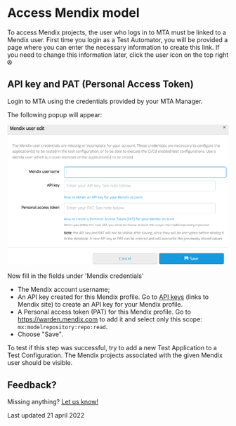 # Access Mendix model

To access Mendix projects, the user who logs in to MTA must be linked to a Mendix user.
First time you login as a Test Automator, you will be provided a page where you can enter the necessary information to create this link.
If you need to change this information later, click the user icon on the top right <svg role="img" viewBox="0 0 512 512" width="2%" height="2%" xmlns="http://www.w3.org/2000/svg"><path fill="currentColor" d="M256 112c-48.6 0-88 39.4-88 88C168 248.6 207.4 288 256 288s88-39.4 88-88C344 151.4 304.6 112 256 112zM256 240c-22.06 0-40-17.95-40-40C216 177.9 233.9 160 256 160s40 17.94 40 40C296 222.1 278.1 240 256 240zM256 0C114.6 0 0 114.6 0 256s114.6 256 256 256s256-114.6 256-256S397.4 0 256 0zM256 464c-46.73 0-89.76-15.68-124.5-41.79C148.8 389 182.4 368 220.2 368h71.69c37.75 0 71.31 21.01 88.68 54.21C345.8 448.3 302.7 464 256 464zM416.2 388.5C389.2 346.3 343.2 320 291.8 320H220.2c-51.36 0-97.35 26.25-124.4 68.48C65.96 352.5 48 306.3 48 256c0-114.7 93.31-208 208-208s208 93.31 208 208C464 306.3 446 352.5 416.2 388.5z"/></svg>

## API key and PAT (Personal Access Token)

Login to MTA using the credentials provided by your MTA Manager.

The following popup will appear:

![Mendix credentials](images/mx-credentials.png)

Now fill in the fields under 'Mendix credentials'
- The Mendix account username;
- An API key created for this Mendix profile. Go to [API keys](https://sprintr.home.mendix.com/link/profilesettings/apikeys) (links to Mendix site) to create an API key for your Mendix profile.
- A Personal access token (PAT) for this Mendix profile. Go to https://warden.mendix.com to add it and select only this scope: `mx:modelrepository:repo:read`.
- Choose "Save".

To test if this step was successful, try to add a new Test Application to a Test Configuration. The Mendix projects associated with the given Mendix user should be visible.


## Feedback?
Missing anything? [Let us know!](mailto:support@menditect.com)

Last updated 21 april 2022